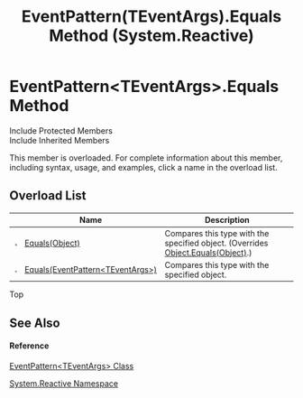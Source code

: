 ﻿---
title: EventPattern(TEventArgs).Equals Method  (System.Reactive)
TOCTitle: Equals Method
ms:assetid: Overload:System.Reactive.EventPattern`1.Equals
ms:mtpsurl: https://msdn.microsoft.com/en-us/library/Hh211752(v=VS.103)
ms:contentKeyID: 36069198
ms.date: 06/28/2011
mtps_version: v=VS.103
f1_keywords:
- System.Reactive.EventPattern`1.Equals
dev_langs:
- CSharp
- JScript
- VB
- FSharp
---

# EventPattern\<TEventArgs\>.Equals Method

Include Protected Members  
Include Inherited Members  

This member is overloaded. For complete information about this member, including syntax, usage, and examples, click a name in the overload list.

## Overload List

<table>
<thead>
<tr class="header">
<th> </th>
<th>Name</th>
<th>Description</th>
</tr>
</thead>
<tbody>
<tr class="odd">
<td><img src="images\Hh303103.pubmethod(en-us,VS.103).gif" title="Public method" alt="Public method" /></td>
<td><a href="https://msdn.microsoft.com/en-us/library/m:system.reactive.eventpattern%601.equals(system.object)(v=VS.103)">Equals(Object)</a></td>
<td>Compares this type with the specified object. (Overrides <a href="https://msdn.microsoft.com/en-us/library/m:system.object.equals(system.object)(v=VS.103)">Object.Equals(Object)</a>.)</td>
</tr>
<tr class="even">
<td><img src="images\Hh303103.pubmethod(en-us,VS.103).gif" title="Public method" alt="Public method" /></td>
<td><a href="https://msdn.microsoft.com/en-us/library/m:system.reactive.eventpattern%601.equals(system.reactive.eventpattern%7b%600%7d)(v=VS.103)">Equals(EventPattern&lt;TEventArgs&gt;)</a></td>
<td>Compares this type with the specified object.</td>
</tr>
</tbody>
</table>

Top

## See Also

#### Reference

[EventPattern\<TEventArgs\> Class](hh229009\(v=vs.103\).md)

[System.Reactive Namespace](hh229356\(v=vs.103\).md)

